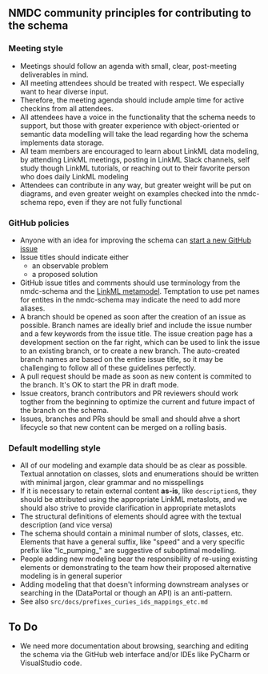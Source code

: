 ## NMDC community principles for contributing to the schema

### Meeting style

- Meetings should follow an agenda with small, clear, post-meeting deliverables in mind.
- All meeting attendees should be treated with respect. We especially want to hear diverse input.
- Therefore, the meeting agenda should include ample time for active checkins from all attendees.
- All attendees have a voice in the functionality that the schema needs to support, but those with greater
  experience with object-oriented or semantic data modelling will take the lead regarding how the schema
  implements data storage.
- All team members are encouraged to learn about LinkML data modeling, by attending LinkML meetings, posting in LinkML
  Slack channels, self study though LinkML tutorials, or reaching out to their favorite person who does daily LinkML
  modeling
- Attendees can contribute in any way, but greater weight will be put on diagrams, and even greater weight on
  examples checked into the nmdc-schema repo, even if they are not fully functional

### GitHub policies
- Anyone with an idea for improving the schema can [start a new GitHub issue]([url](https://github.com/microbiomedata/nmdc-schema/issues))
- Issue titles should indicate either
  - an observable problem
  - a proposed solution
- GitHub issue titles and comments should use terminology from the nmdc-schema and the [LinkML metamodel]([url](https://linkml.io/linkml-model/latest/docs/)).
  Temptation to use pet names for entites in the nmdc-schema may indicate the need to add more aliases.
- A branch should be opened as soon after the creation of an issue as possible.
  Branch names are ideally brief and include the issue number and a few keywords from the issue title.
  The issue creation page has a development section on the far right, which can be used to link the issue
  to an existing branch, or to create a new branch. The auto-created branch names are based on the entire
  issue title, so it may be challenging to follow all of these guidelines perfectly.
- A pull request should be made as soon as new content is commited to the branch. It's OK to start the PR in draft mode.
- Issue creators, branch contributors and PR reviewers should work togther from the beginning to optimize
  the current and future impact of the branch on the schema.
- Issues, branches and PRs should be small and should ahve a short lifecycle so that new content can be merged on a rolling basis.
  

### Default modelling style

- All of our modeling and example data should be as clear as possible. Textual annotation on classes,
  slots and enumerations should be written with minimal jargon, clear grammar and no misspellings
- If it is necessary to retain external content **as-is**, like `description`s, they should be attributed using
  the appropriate LinkML metaslots, and we should also strive to provide clarification in appropriate metaslots
- The structural definitions of elements should agree with the textual description (and vice versa)
- The schema should contain a minimal number of slots, classes, etc. Elements that have a general suffix, like "speed"
  and a very specific prefix like "lc_pumping_" are suggestive of suboptimal modelling.
- People adding new modeling bear the responsibility of re-using existing elements or demonstrating to the team how
  their proposed alternative modeling is in general superior
- Adding modeling that that doesn't informing downstream analyses or searching in the (DataPortal or though an API)
  is an anti-pattern.
- See also `src/docs/prefixes_curies_ids_mappings_etc.md`

## To Do

- We need more documentation about browsing, searching and editing the schema via the GitHub web interface and/or
  IDEs like PyCharm or VisualStudio code.
